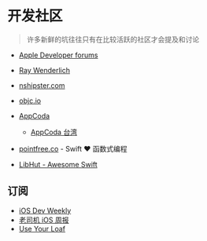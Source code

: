 # 开发社区

> 许多新鲜的坑往往只有在比较活跃的社区才会提及和讨论

- [Apple Developer forums](https://developer.apple.com/forums/)

- [Ray Wenderlich](https://www.raywenderlich.com/)

- [nshipster.com](https://nshipster.com/)

- [objc.io](https://www.objc.io/)

- [AppCoda](https://www.appcoda.com/)

  - [AppCoda 台湾](https://www.appcoda.com.tw/)

- [pointfree.co](https://www.pointfree.co/) - Swift ❤️ 函数式编程

- [LibHut - Awesome Swift](https://swift.libhunt.com/)

## 订阅

- [iOS Dev Weekly](https://iosdevweekly.com/)
- [老司机 iOS 周报](https://github.com/SwiftOldDriver/iOS-Weekly)
- [Use Your Loaf](https://useyourloaf.com/)

